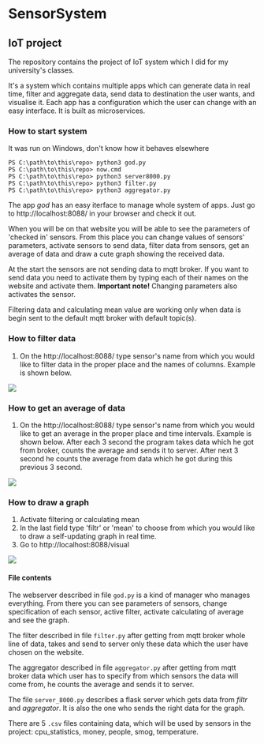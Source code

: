 # SensorSystem
## IoT project
The repository contains the project of IoT system which I did for my university's classes.

It's a system which contains multiple apps which can generate data in real time, filter and aggregate data, send data to destination the user wants, and visualise it. Each app has a configuration which the user can change with an easy interface. It is built as microservices.


### How to start system

It was run on Windows, don't know how it behaves elsewhere

```
PS C:\path\to\this\repo> python3 god.py
PS C:\path\to\this\repo> now.cmd
PS C:\path\to\this\repo> python3 server8000.py
PS C:\path\to\this\repo> python3 filter.py 
PS C:\path\to\this\repo> python3 aggregator.py 
```
The app *god* has an easy iterface to manage whole system of apps. Just go to http://localhost:8088/ in your browser and check it out.
 
When you will be on that website you will be able to see the parameters of 'checked in' sensors.
From this place you can change values of sensors' parameters, activate sensors to send data, filter data from sensors, get an average of data and draw a cute graph showing the received data.

At the start the sensors are not sending data to mqtt broker. If you want to send data you need to activate them by typing each of their names on the website and activate them. 
**Important note!** Changing parameters also activates the sensor.

Filtering data and calculating mean value are working only when data is begin sent to the default mqtt broker with default topic(s).


### How to filter data
1. On the http://localhost:8088/ type sensor's name from which you would like to filter data in the proper place and the names of columns. Example is shown below.

![](https://i.imgur.com/WJ1lJ7s.png)


### How to get an average of data
1. On the http://localhost:8088/ type sensor's name from which you would like to get an average in the proper place and time intervals. Example is shown below. After each 3 second the program takes data which he got from broker, counts the average and sends it to server. After next 3 second he counts the average from data which he got during this previous 3 second. 

![](https://i.imgur.com/rzkuK7W.png)

### How to draw a graph
1. Activate filtering or calculating mean
2. In the last field type 'filtr' or 'mean' to choose from which you would like to draw a self-updating graph in real time.
3. Go to http://localhost:8088/visual

![](https://i.imgur.com/fkUwPe3.png)

#### File contents
The webserver described in file `god.py` is a kind of manager who manages everything. From there you can see parameters of sensors, change specification of each sensor, active filter, activate calculating of average and see the graph.

The filter described in file `filter.py` after getting from mqtt broker whole line of data, takes and send to server only these data which the user have chosen on the website.

The aggregator described in file `aggregator.py` after getting from mqtt broker data which user has to specify from which sensors the data will come from, he counts the average and sends it to server. 

The file `server_8000.py` describes a flask server which gets data from *filtr* and *aggregator*. It is also the one who sends the right data for the graph.

There are 5 `.csv` files containing data, which will be used by sensors in the project: cpu_statistics, money, people, smog, temperature.

